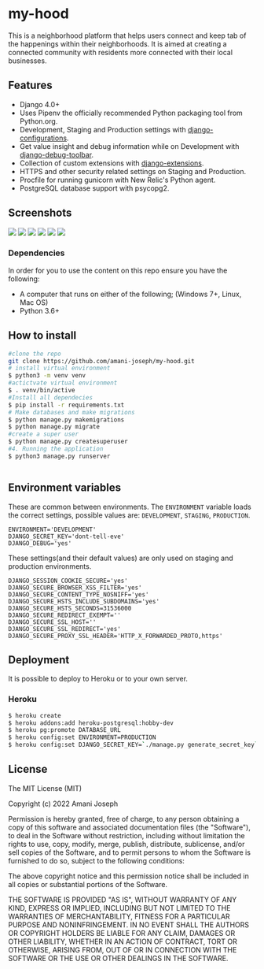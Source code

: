 # my-hood

This is a neighborhood platform that helps users connect and keep tab of the happenings within their neighborhoods. It is aimed at creating a connected community with residents more connected with their local businesses. 
## Features

- Django 4.0+
- Uses Pipenv the officially recommended Python packaging tool from Python.org.
- Development, Staging and Production settings with [django-configurations](https://django-configurations.readthedocs.org).
- Get value insight and debug information while on Development with [django-debug-toolbar](https://django-debug-toolbar.readthedocs.org).
- Collection of custom extensions with [django-extensions](http://django-extensions.readthedocs.org).
- HTTPS and other security related settings on Staging and Production.
- Procfile for running gunicorn with New Relic's Python agent.
- PostgreSQL database support with psycopg2.

## Screenshots

 <img src="https://github.com/amani-joseph/my-hood/blob/master/screenshots/0.png?raw=true" > 

 <img src="https://github.com/amani-joseph/my-hood/blob/master/screenshots/1.png?raw=true" > 

<img src="https://github.com/amani-joseph/my-hood/blob/master/screenshots/2.png?raw=true" > 

<img src="https://github.com/amani-joseph/my-hood/blob/master/screenshots/3.png?raw=true" > 

<img src="https://github.com/amani-joseph/my-hood/blob/master/screenshots/4.png?raw=true" > 

 <img src="https://github.com/amani-joseph/my-hood/blob/master/screenshots/5.png?raw=true" > 

 
### Dependencies

In order for you to use the content on this repo ensure you have the following:

- A computer that runs on either of the following; (Windows 7+, Linux, Mac OS)
- Python 3.6+

## How to install

```bash
#clone the repo
git clone https://github.com/amani-joseph/my-hood.git
# install virtual environment
$ python3 -m venv venv
#actictvate virtual environment
$ . venv/bin/active
#Install all dependecies
$ pip install -r requirements.txt
# Make databases and make migrations
$ python manage.py makemigrations
$ python manage.py migrate
#create a super user
$ python manage.py createsuperuser
#4. Running the application
$ python3 manage.py runserver



```

## Environment variables

These are common between environments. The `ENVIRONMENT` variable loads the correct settings, possible values are: `DEVELOPMENT`, `STAGING`, `PRODUCTION`.

```
ENVIRONMENT='DEVELOPMENT'
DJANGO_SECRET_KEY='dont-tell-eve'
DJANGO_DEBUG='yes'
```

These settings(and their default values) are only used on staging and production environments.

```
DJANGO_SESSION_COOKIE_SECURE='yes'
DJANGO_SECURE_BROWSER_XSS_FILTER='yes'
DJANGO_SECURE_CONTENT_TYPE_NOSNIFF='yes'
DJANGO_SECURE_HSTS_INCLUDE_SUBDOMAINS='yes'
DJANGO_SECURE_HSTS_SECONDS=31536000
DJANGO_SECURE_REDIRECT_EXEMPT=''
DJANGO_SECURE_SSL_HOST=''
DJANGO_SECURE_SSL_REDIRECT='yes'
DJANGO_SECURE_PROXY_SSL_HEADER='HTTP_X_FORWARDED_PROTO,https'
```

## Deployment

It is possible to deploy to Heroku or to your own server.

### Heroku

```bash
$ heroku create
$ heroku addons:add heroku-postgresql:hobby-dev
$ heroku pg:promote DATABASE_URL
$ heroku config:set ENVIRONMENT=PRODUCTION
$ heroku config:set DJANGO_SECRET_KEY=`./manage.py generate_secret_key`
```

## License

The MIT License (MIT)

Copyright (c) 2022 Amani Joseph

Permission is hereby granted, free of charge, to any person obtaining a copy of
this software and associated documentation files (the "Software"), to deal in
the Software without restriction, including without limitation the rights to
use, copy, modify, merge, publish, distribute, sublicense, and/or sell copies
of the Software, and to permit persons to whom the Software is furnished to do
so, subject to the following conditions:

The above copyright notice and this permission notice shall be included in all
copies or substantial portions of the Software.

THE SOFTWARE IS PROVIDED "AS IS", WITHOUT WARRANTY OF ANY KIND, EXPRESS OR
IMPLIED, INCLUDING BUT NOT LIMITED TO THE WARRANTIES OF MERCHANTABILITY,
FITNESS FOR A PARTICULAR PURPOSE AND NONINFRINGEMENT. IN NO EVENT SHALL THE
AUTHORS OR COPYRIGHT HOLDERS BE LIABLE FOR ANY CLAIM, DAMAGES OR OTHER
LIABILITY, WHETHER IN AN ACTION OF CONTRACT, TORT OR OTHERWISE, ARISING FROM,
OUT OF OR IN CONNECTION WITH THE SOFTWARE OR THE USE OR OTHER DEALINGS IN THE
SOFTWARE.
